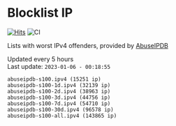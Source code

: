# Blocklist IP

[![Hits](https://hits.seeyoufarm.com/api/count/incr/badge.svg?url=https%3A%2F%2Fgithub.com%2Fborestad%2Fblocklist-ip%2F&count_bg=%2379C83D&title_bg=%23555555&icon=&icon_color=%23E7E7E7&title=hits&edge_flat=false)](https://hits.seeyoufarm.com)  ![CI](https://img.shields.io/github/workflow/status/borestad/blocklist-ip/CI?style=flat-square)

Lists with worst IPv4 offenders, provided by [AbuseIPDB](https://www.abuseipdb.com/)

<!-- FOOTER-PLACEHOLDER -->
Updated every 5 hours<br>
Last update: `2023-01-06 - 00:18:55`
```
abuseipdb-s100.ipv4 (15251 ip)
abuseipdb-s100-1d.ipv4 (32139 ip)
abuseipdb-s100-2d.ipv4 (38963 ip)
abuseipdb-s100-3d.ipv4 (44756 ip)
abuseipdb-s100-7d.ipv4 (54710 ip)
abuseipdb-s100-30d.ipv4 (96578 ip)
abuseipdb-s100-all.ipv4 (143865 ip)
```
